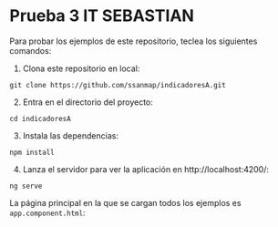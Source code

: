 # Prueba 3 IT SEBASTIAN

Para probar los ejemplos de este repositorio, teclea los siguientes comandos:

1. Clona este repositorio en local:

```console
git clone https://github.com/ssanmap/indicadoresA.git
```

2. Entra en el directorio del proyecto:

```console
cd indicadoresA
```

3. Instala las dependencias:

```console
npm install
```

4. Lanza el servidor para ver la aplicación en http://localhost:4200/:

```console
ng serve
```

La página principal en la que se cargan todos los ejemplos es `app.component.html`:
